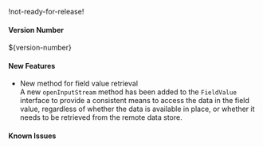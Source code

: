 !not-ready-for-release!

#### Version Number
${version-number}

#### New Features
 - New method for field value retrieval  
    A new `openInputStream` method has been added to the `FieldValue` interface to provide a consistent means to access the data in the field value, regardless of whether the data is available in place, or whether it needs to be retrieved from the remote data store.

#### Known Issues
